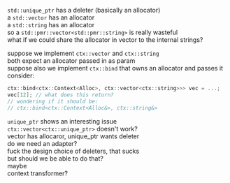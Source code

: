 
`std::unique_ptr` has a deleter (basically an allocator)  
a `std::vector` has an allocator  
a `std::string` has an allocator  
so a `std::pmr::vector<std::pmr::string>` is really wasteful  
what if we could share the allocator in vector to the internal strings?




suppose we implement `ctx::vector` and `ctx::string`  
both expect an allocator passed in as param  
suppose also we implement `ctx::bind` that owns an allocator and passes it  
consider:
```cpp
ctx::bind<ctx::Context<Alloc>, ctx::vector<ctx::string>>> vec = ...;
vec[12]; // what does this return?
// wondering if it should be:
// ctx::bind<ctx::Context<Alloc&>, ctx::string&>
```




`unique_ptr` shows an interesting issue  
`ctx::vector<ctx::unique_ptr>` doesn't work?  
vector has allocaror, unique_ptr wants deleter  
do we need an adapter?  
fuck the design choice of deleters, that sucks  
but should we be able to do that?  
maybe  
context transformer?
